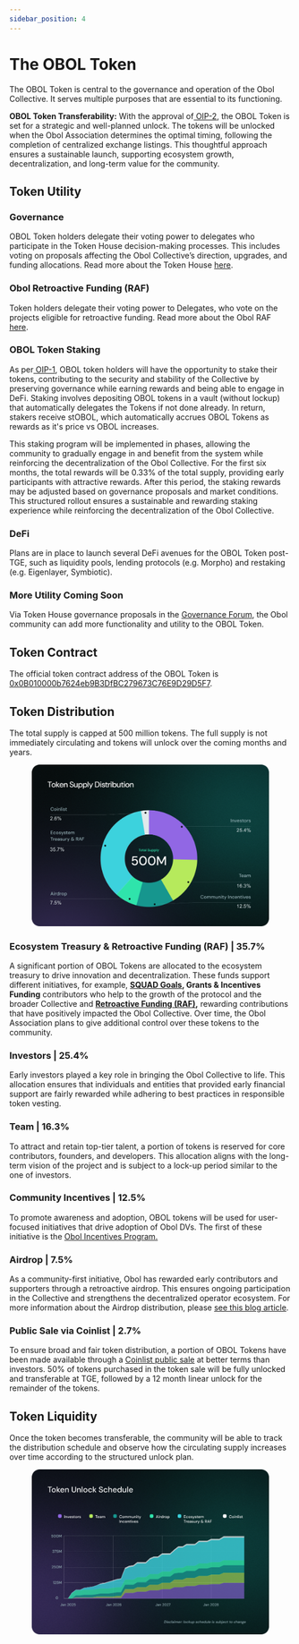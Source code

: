 ```yaml
---
sidebar_position: 4
---
```


# The OBOL Token

The OBOL Token is central to the governance and operation of the Obol Collective. It serves multiple purposes that are essential to its functioning.

**OBOL Token Transferability:** With the approval of[ OIP-2](https://community.obol.org/t/oip-2-unlock-obol-token/317/30), the OBOL Token is set for a strategic and well-planned unlock. The tokens will be unlocked when the Obol Association determines the optimal timing, following the completion of centralized exchange listings. This thoughtful approach ensures a sustainable launch, supporting ecosystem growth, decentralization, and long-term value for the community.

## Token Utility

### **Governance**

OBOL Token holders delegate their voting power to delegates who participate in the Token House decision-making processes. This includes voting on proposals affecting the Obol Collective’s direction, upgrades, and funding allocations. Read more about the Token House [here](token-house.md).

### **Obol Retroactive Funding (RAF)**

Token holders delegate their voting power to Delegates, who vote on the projects eligible for retroactive funding. Read more about the Obol RAF [here](raf.md).

### **OBOL Token Staking**

As per[ OIP-1](https://community.obol.org/t/oip-1-building-and-enabling-staking-for-the-obol-token/312), OBOL token holders will have the opportunity to stake their tokens, contributing to the security and stability of the Collective by preserving governance while earning rewards and being able to engage in DeFi. Staking involves depositing OBOL tokens in a vault (without lockup) that automatically delegates the Tokens if not done already. In return, stakers receive stOBOL, which automatically accrues OBOL Tokens as rewards as it's price vs OBOL increases.&#x20;

This staking program will be implemented in phases, allowing the community to gradually engage in and benefit from the system while reinforcing the decentralization of the Obol Collective. For the first six months, the total rewards will be 0.33% of the total supply, providing early participants with attractive rewards. After this period, the staking rewards may be adjusted based on governance proposals and market conditions. This structured rollout ensures a sustainable and rewarding staking experience while reinforcing the decentralization of the Obol Collective.&#x20;

### **DeFi**

Plans are in place to launch several DeFi avenues for the OBOL Token post-TGE, such as liquidity pools, lending protocols (e.g. Morpho) and restaking (e.g. Eigenlayer, Symbiotic).

### **More Utility Coming Soon**

Via Token House governance proposals in the [Governance Forum](https://community.obol.org/), the Obol community can add more functionality and utility to the OBOL Token.

## Token Contract

The official token contract address of the OBOL Token is [0x0B010000b7624eb9B3DfBC279673C76E9D29D5F7](https://etherscan.io/address/0x0B010000b7624eb9B3DfBC279673C76E9D29D5F7).

## Token Distribution

The total supply is capped at 500 million tokens. The full supply is not immediately circulating and tokens will unlock over the coming months and years.

<figure><img src="../../.gitbook/assets/2502_Supply.png" alt=""><figcaption></figcaption></figure>

### **Ecosystem Treasury & Retroactive Funding (RAF) | 35.7%**

A significant portion of OBOL Tokens are allocated to the ecosystem treasury to drive innovation and decentralization. These funds support different initiatives, for example, [**SQUAD Goals**](https://community.obol.org/t/oip-3-obol-collective-2025-goals-proposal/)**, Grants & Incentives Funding** contributors who help to the growth of the protocol and the broader Collective and [**Retroactive Funding (RAF)**](https://docs.obol.org/community-and-governance/governance/raf)**,** rewarding contributions that have positively impacted the Obol Collective. Over time, the Obol Association plans to give additional control over these tokens to the community.

### **Investors | 25.4%**

Early investors played a key role in bringing the Obol Collective to life. This allocation ensures that individuals and entities that provided early financial support are fairly rewarded while adhering to best practices in responsible token vesting.

### **Team | 16.3%**

To attract and retain top-tier talent, a portion of tokens is reserved for core contributors, founders, and developers. This allocation aligns with the long-term vision of the project and is subject to a lock-up period similar to the one of investors.

### **Community Incentives | 12.5%**

To promote awareness and adoption, OBOL tokens will be used for user-focused initiatives that drive adoption of Obol DVs. The first of these initiative is the [Obol Incentives Program.](https://obol.org/incentives)

### **Airdrop | 7.5%**

As a community-first initiative, Obol has rewarded early contributors and supporters through a retroactive airdrop. This ensures ongoing participation in the Collective and strengthens the decentralized operator ecosystem. For more information about the Airdrop distribution, please [see this blog article](https://blog.obol.org/airdrop/).

### **Public Sale via Coinlist | 2.7%**

To ensure broad and fair token distribution, a portion of OBOL Tokens have been made available through a [Coinlist public sale](https://coinlist.co/obol) at better terms than investors. 50% of tokens purchased in the token sale will be fully unlocked and transferable at TGE, followed by a 12 month linear unlock for the remainder of the tokens.

## Token Liquidity

Once the token becomes transferable, the community will be able to track the distribution schedule and observe how the circulating supply increases over time according to the structured unlock plan.

<figure><img src="../../.gitbook/assets/TokenUnlockSchedule.png" alt=""><figcaption></figcaption></figure>
